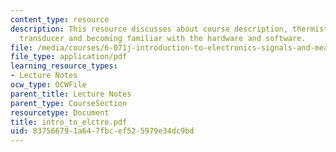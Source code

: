 ```yaml
---
content_type: resource
description: This resource discusses about course description, thermistor, a thermoelectric
  transducer and becoming familiar with the hardware and software.
file: /media/courses/6-071j-introduction-to-electronics-signals-and-measurement-spring-2006/837566791a647fbcef525979e34dc9bd_intro_to_elctro.pdf
file_type: application/pdf
learning_resource_types:
- Lecture Notes
ocw_type: OCWFile
parent_title: Lecture Notes
parent_type: CourseSection
resourcetype: Document
title: intro_to_elctro.pdf
uid: 83756679-1a64-7fbc-ef52-5979e34dc9bd
---
```

